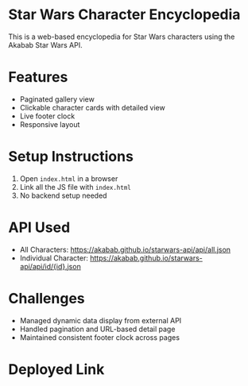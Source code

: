 # Star Wars Character Encyclopedia 

This is a web-based encyclopedia for Star Wars characters using the Akabab Star Wars API.

# Features

- Paginated gallery view 
- Clickable character cards with detailed view
- Live footer clock
- Responsive layout

# Setup Instructions

1. Open `index.html` in a browser
2. Link all the JS file with `index.html`
2. No backend setup needed

# API Used

- All Characters: https://akabab.github.io/starwars-api/api/all.json
- Individual Character: https://akabab.github.io/starwars-api/api/id/{id}.json

# Challenges

- Managed dynamic data display from external API
- Handled pagination and URL-based detail page
- Maintained consistent footer clock across pages

# Deployed Link

